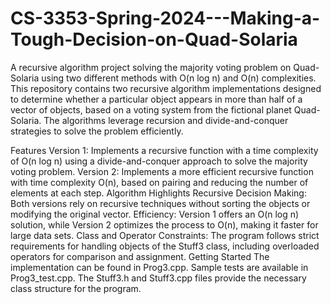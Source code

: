 # CS-3353-Spring-2024---Making-a-Tough-Decision-on-Quad-Solaria
A recursive algorithm project solving the majority voting problem on Quad-Solaria using two different methods with O(n log n) and O(n) complexities.
This repository contains two recursive algorithm implementations designed to determine whether a particular object appears in more than half of a vector of objects, based on a voting system from the fictional planet Quad-Solaria. The algorithms leverage recursion and divide-and-conquer strategies to solve the problem efficiently.

Features
Version 1: Implements a recursive function with a time complexity of O(n log n) using a divide-and-conquer approach to solve the majority voting problem.
Version 2: Implements a more efficient recursive function with time complexity O(n), based on pairing and reducing the number of elements at each step.
Algorithm Highlights
Recursive Decision Making: Both versions rely on recursive techniques without sorting the objects or modifying the original vector.
Efficiency: Version 1 offers an O(n log n) solution, while Version 2 optimizes the process to O(n), making it faster for large data sets.
Class and Operator Constraints: The program follows strict requirements for handling objects of the Stuff3 class, including overloaded operators for comparison and assignment.
Getting Started
The implementation can be found in Prog3.cpp.
Sample tests are available in Prog3_test.cpp.
The Stuff3.h and Stuff3.cpp files provide the necessary class structure for the program.

